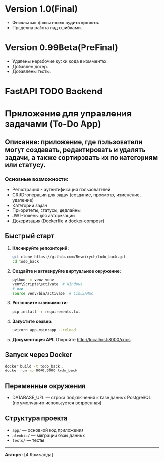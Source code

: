 # Version 1.0(Final)
- Финальные фиксы после аудита проекта.
- Проделна работа над ошибками.

# Version 0.99Beta(PreFinal)
- Удалены нерабочие куски кода в комментах.
- Добавлен докер.
- Добавлены тесты.
# FastAPI TODO Backend


# Приложение для управления задачами (To-Do App)
## Описание: приложение, где пользователи могут создавать, редактировать и удалять задачи, а также сортировать их по категориям или статусу.

### Основные возможности:
- Регистрация и аутентификация пользователей
- CRUD-операции для задач (создание, просмотр, изменение, удаление)
- Категории задач
- Приоритеты, статусы, дедлайны
- JWT-токены для авторизации
- Докеризация (Dockerfile и docker-compose)

## Быстрый старт

1. **Клонируйте репозиторий:**
   ```sh
   git clone https://github.com/Revmirych/todo_back.git
   cd todo_back
   ```
2. **Создайте и активируйте виртуальное окружение:**
   ```sh
   python -m venv venv
   venv\Scripts\activate  # Windows
   # или
   source venv/bin/activate  # Linux/Mac
   ```
3. **Установите зависимости:**
   ```sh
   pip install -r requirements.txt
   ```
4. **Запустите сервер:**
   ```sh
   uvicorn app.main:app --reload
   ```
5. **Документация API:**
   Откройте [http://localhost:8000/docs](http://localhost:8000/docs)

## Запуск через Docker

```sh
docker build -t todo_back .
docker run -p 8000:8000 todo_back
```

## Переменные окружения
- DATABASE_URL — строка подключения к базе данных PostgreSQL (по умолчанию используется встроенная)

## Структура проекта
- `app/` — основной код приложения
- `alembic/` — миграции базы данных
- `tests/` — тесты

---

**Авторы:** [4 Комманда]
